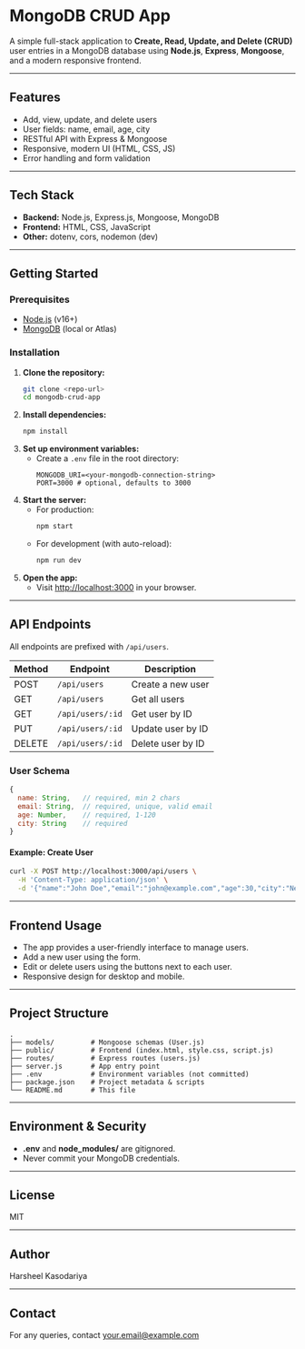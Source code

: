 # MongoDB CRUD App

A simple full-stack application to **Create, Read, Update, and Delete (CRUD)** user entries in a MongoDB database using **Node.js**, **Express**, **Mongoose**, and a modern responsive frontend.

---

## Features
- Add, view, update, and delete users
- User fields: name, email, age, city
- RESTful API with Express & Mongoose
- Responsive, modern UI (HTML, CSS, JS)
- Error handling and form validation

---

## Tech Stack
- **Backend:** Node.js, Express.js, Mongoose, MongoDB
- **Frontend:** HTML, CSS, JavaScript
- **Other:** dotenv, cors, nodemon (dev)

---

## Getting Started

### Prerequisites
- [Node.js](https://nodejs.org/) (v16+)
- [MongoDB](https://www.mongodb.com/) (local or Atlas)

### Installation
1. **Clone the repository:**
   ```bash
   git clone <repo-url>
   cd mongodb-crud-app
   ```
2. **Install dependencies:**
   ```bash
   npm install
   ```
3. **Set up environment variables:**
   - Create a `.env` file in the root directory:
     ```env
     MONGODB_URI=<your-mongodb-connection-string>
     PORT=3000 # optional, defaults to 3000
     ```
4. **Start the server:**
   - For production:
     ```bash
     npm start
     ```
   - For development (with auto-reload):
     ```bash
     npm run dev
     ```
5. **Open the app:**
   - Visit [http://localhost:3000](http://localhost:3000) in your browser.

---

## API Endpoints

All endpoints are prefixed with `/api/users`.

| Method | Endpoint         | Description           |
|--------|------------------|----------------------|
| POST   | `/api/users`     | Create a new user    |
| GET    | `/api/users`     | Get all users        |
| GET    | `/api/users/:id` | Get user by ID       |
| PUT    | `/api/users/:id` | Update user by ID    |
| DELETE | `/api/users/:id` | Delete user by ID    |

### User Schema
```js
{
  name: String,   // required, min 2 chars
  email: String,  // required, unique, valid email
  age: Number,    // required, 1-120
  city: String    // required
}
```

#### Example: Create User
```bash
curl -X POST http://localhost:3000/api/users \
  -H 'Content-Type: application/json' \
  -d '{"name":"John Doe","email":"john@example.com","age":30,"city":"New York"}'
```

---

## Frontend Usage
- The app provides a user-friendly interface to manage users.
- Add a new user using the form.
- Edit or delete users using the buttons next to each user.
- Responsive design for desktop and mobile.

---

## Project Structure
```
.
├── models/         # Mongoose schemas (User.js)
├── public/         # Frontend (index.html, style.css, script.js)
├── routes/         # Express routes (users.js)
├── server.js       # App entry point
├── .env            # Environment variables (not committed)
├── package.json    # Project metadata & scripts
└── README.md       # This file
```

---

## Environment & Security
- **.env** and **node_modules/** are gitignored.
- Never commit your MongoDB credentials.

---

## License
MIT

---

## Author
Harsheel Kasodariya

---

## Contact
For any queries, contact [your.email@example.com](mailto:your.email@example.com) 
